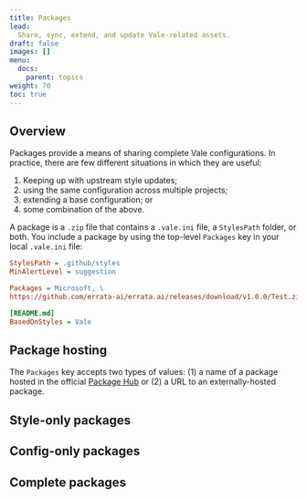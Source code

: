 ```yaml
---
title: Packages
lead:
  Share, sync, extend, and update Vale-related assets.
draft: false
images: []
menu:
  docs:
    parent: topics
weight: 70
toc: true
---
```


## Overview

Packages provide a means of sharing complete Vale configurations. In practice,
there are few different situations in which they are useful:

1. Keeping up with upstream style updates;
2. using the same configuration across multiple projects;
3. extending a base configuration; or
4. some combination of the above.

A package is a `.zip` file that contains a `.vale.ini` file, a `StylesPath`
folder, or both. You include a package by using the top-level `Packages` key
in your local `.vale.ini` file:

```ini
StylesPath = .github/styles
MinAlertLevel = suggestion

Packages = Microsoft, \
https://github.com/errata-ai/errata.ai/releases/download/v1.0.0/Test.zip

[README.md]
BasedOnStyles = Vale
```

## Package hosting

The `Packages` key accepts two types of values: (1) a name of a package hosted
in the official [Package Hub]() or (2) a URL to an externally-hosted package.

## Style-only packages

## Config-only packages

## Complete packages
